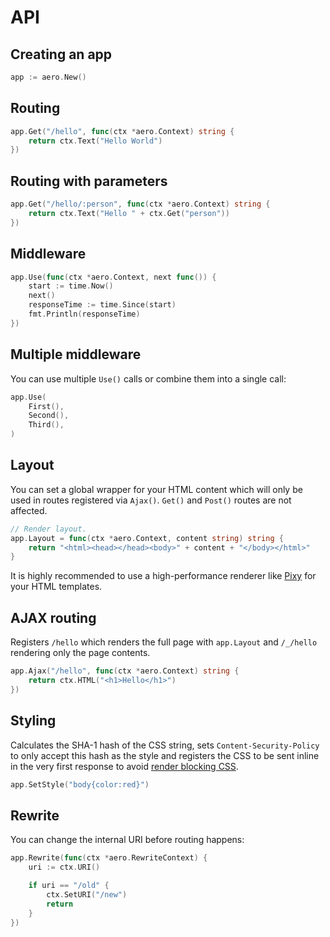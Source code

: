 # API

## Creating an app

```go
app := aero.New()
```

## Routing

```go
app.Get("/hello", func(ctx *aero.Context) string {
	return ctx.Text("Hello World")
})
```

## Routing with parameters

```go
app.Get("/hello/:person", func(ctx *aero.Context) string {
	return ctx.Text("Hello " + ctx.Get("person"))
})
```

## Middleware

```go
app.Use(func(ctx *aero.Context, next func()) {
	start := time.Now()
	next()
	responseTime := time.Since(start)
	fmt.Println(responseTime)
})
```

## Multiple middleware

You can use multiple `Use()` calls or combine them into a single call:

```go
app.Use(
	First(),
	Second(),
	Third(),
)
```

## Layout

You can set a global wrapper for your HTML content which will only be used in routes registered via `Ajax()`. `Get()` and `Post()` routes are not affected.

```go
// Render layout.
app.Layout = func(ctx *aero.Context, content string) string {
	return "<html><head></head><body>" + content + "</body></html>"
}
```

It is highly recommended to use a high-performance renderer like [Pixy](https://github.com/aerogo/pixy) for your HTML templates.

## AJAX routing

Registers `/hello` which renders the full page with `app.Layout` and `/_/hello` rendering only the page contents.

```go
app.Ajax("/hello", func(ctx *aero.Context) string {
	return ctx.HTML("<h1>Hello</h1>")
})
```

## Styling

Calculates the SHA-1 hash of the CSS string, sets `Content-Security-Policy` to only accept this hash as the style and registers the CSS to be sent inline in the very first response to avoid [render blocking CSS](https://developers.google.com/web/fundamentals/performance/critical-rendering-path/render-blocking-css).

```go
app.SetStyle("body{color:red}")
```

## Rewrite

You can change the internal URI before routing happens:

```go
app.Rewrite(func(ctx *aero.RewriteContext) {
	uri := ctx.URI()

	if uri == "/old" {
		ctx.SetURI("/new")
		return
	}
})
```